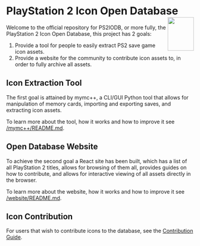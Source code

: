 # PlayStation 2 Icon Open Database <img align="right" width="70" height="90" src="https://upload.wikimedia.org/wikipedia/commons/d/d2/PS2_Memory_Card.png">

Welcome to the official repository for PS2IODB, or more fully, the PlayStation 2 Icon Open Database, this project has 2 goals: 
1. Provide a tool for people to easily extract PS2 save game icon assets. 
2. Provide a website for the community to contribute icon assets to, in order to fully archive all assets.

## Icon Extraction Tool
The first goal is attained by mymc++, a CLI/GUI Python tool that allows for manipulation of memory cards, importing and exporting saves, and extracting icon assets.

To learn more about the tool, how it works and how to improve it see [/mymc++/README.md](mymc++/README.md).

## Open Database Website
To achieve the second goal a React site has been built, which has a list of all PlayStation 2 titles, allows for browsing of them all, provides guides on how to contribute, and allows for interactive viewing of all assets directly in the browser.

To learn more about the website, how it works and how to improve it see [/website/README.md](website/README.md).

## Icon Contribution
For users that wish to contribute icons to the database, see the [Contribution Guide](https://ps2iodb.com/contribute).